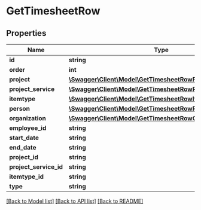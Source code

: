 # GetTimesheetRow

## Properties

 Name                   | Type                                                                                                    | Description | Notes      
------------------------|---------------------------------------------------------------------------------------------------------|-------------|------------
 **id**                 | **string**                                                                                              |             | [optional] 
 **order**              | **int**                                                                                                 |             | [optional] 
 **project**            | [**\Swagger\Client\Model\GetTimesheetRowProject**](GetTimesheetRowProject.md)                           |             | [optional] 
 **project_service**    | [**\Swagger\Client\Model\GetTimesheetRowProjectService**](GetTimesheetRowProjectService.md)             |             | [optional] 
 **itemtype**           | [**\Swagger\Client\Model\GetTimesheetRowItemtype**](GetTimesheetRowItemtype.md)                         |             | [optional] 
 **person**             | [**\Swagger\Client\Model\GetTimesheetRowPersonRelation**](GetTimesheetRowPersonRelation.md)             |             | [optional] 
 **organization**       | [**\Swagger\Client\Model\GetTimesheetRowOrganizationRelation**](GetTimesheetRowOrganizationRelation.md) |             | [optional] 
 **employee_id**        | **string**                                                                                              |             | [optional] 
 **start_date**         | **string**                                                                                              |             | [optional] 
 **end_date**           | **string**                                                                                              |             | [optional] 
 **project_id**         | **string**                                                                                              |             | [optional] 
 **project_service_id** | **string**                                                                                              |             | [optional] 
 **itemtype_id**        | **string**                                                                                              |             | [optional] 
 **type**               | **string**                                                                                              |             | [optional] 

[[Back to Model list]](../../README.md#documentation-for-models) [[Back to API list]](../../README.md#documentation-for-api-endpoints) [[Back to README]](../../README.md)


